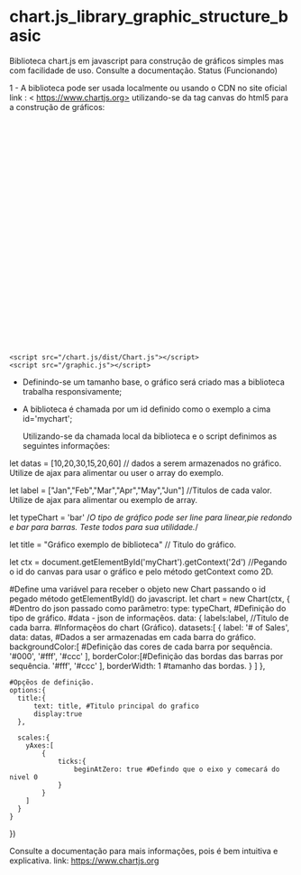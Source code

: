# chart.js_library_graphic_structure_basic
Biblioteca chart.js em javascript para construção de gráficos simples mas com facilidade de uso. Consulte a documentação. Status (Funcionando)

1 - A biblioteca pode ser usada localmente ou usando o CDN no site oficial link : < https://www.chartjs.org> utilizando-se da tag canvas do
html5 para a construção de gráficos:

<!DOCTYPE html>
<html lang="en">
<head>
    <meta charset="UTF-8">
    <meta name="viewport" content="width=device-width, initial-scale=1.0">
    <title>Document</title>
</head>
<body>
    <div style="width: 400px; height: 400px;">
         <canvas id="myChart" width="400" height="400" aria-label="Gráfico exemplo" role="img"></canvas>
    </div>

    <script src="/chart.js/dist/Chart.js"></script>
    <script src="/graphic.js"></script>
</body>
</html>

- Definindo-se um tamanho base, o gráfico será criado mas a biblioteca trabalha responsivamente;
- A biblioteca é chamada por um id definido como o exemplo a cima id='mychart';

    Utilizando-se da chamada local da biblioteca e o script definimos as seguintes informações:
    
let datas = [10,20,30,15,20,60] // dados a serem armazenados no gráfico. Utilize de ajax para alimentar ou user o array do exemplo.
    
let label = ["Jan","Feb","Mar","Apr","May","Jun"] //Titulos de cada valor. Utilize de ajax para alimentar ou exemplo de array.

let typeChart = 'bar' /*O tipo de gráfico pode ser line para linear,pie redondo e bar para barras. Teste todos para sua utilidade.*/

let title = "Gráfico exemplo de biblioteca" // Titulo do gráfico.

let ctx = document.getElementById('myChart').getContext('2d') //Pegando o id do canvas para usar o gráfico e pelo método getContext como
2D.

#Define uma variável para receber o objeto new Chart passando o id pegado método getElementById() do javascript.
let chart = new Chart(ctx, {
    #Dentro do json passado como parâmetro:
    type: typeChart, #Definição do tipo de gráfico.
    #data - json de informaçẽos.
    data: {
        labels:label, //Titulo de cada barra.
        #Informaçẽos do chart (Gráfico).
        datasets:[
            {
                label: '# of Sales',
                data: datas, #Dados a ser armazenadas em cada barra do gráfico.
                backgroundColor:[ #Definição das cores de cada barra por sequência.
                    '#000',
                    '#fff',
                    '#ccc'
                ],
                borderColor:[#Definição das bordas das barras por sequência.
                    '#fff',
                    '#ccc'
                ],
                borderWidth: 1 #tamanho das bordas.
            }
        ]
    },
    
    #Opçẽos de definição.
    options:{
      title:{
          text: title, #Titulo principal do grafico
          display:true
      },
      
      scales:{
        yAxes:[
            {
                ticks:{
                    beginAtZero: true #Defindo que o eixo y comecará do nivel 0
                }
            }
        ]
      }
    }
})

Consulte a documentação para mais informações, pois é bem intuitiva e explicativa. link: <https://www.chartjs.org>


